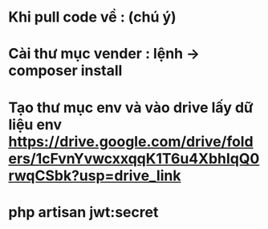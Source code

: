 # Khi pull code về : (chú ý)

# Cài thư mục vender : lệnh -> composer install

# Tạo thư mục env và vào drive lấy dữ liệu env https://drive.google.com/drive/folders/1cFvnYvwcxxqqK1T6u4XbhIqQ0rwqCSbk?usp=drive_link

# php artisan jwt:secret 